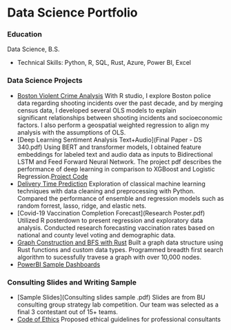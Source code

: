 # Data Science Portfolio 
### Education
Data Science, B.S. 
- Technical Skills: Python, R, SQL, Rust, Azure, Power BI, Excel

### Data Science Projects
- [Boston Violent Crime Analysis](BostonShootingAnalysis.pdf)
  With R studio, I explore Boston police data regarding shooting incidents over the past decade, and by merging census data, I developed several OLS models to explain   
  significant relationships between shooting incidents and socioeconomic factors. I also perform a geospatial weighted regression to align my analysis with the assumptions of 
  OLS.
- [Deep Learning Sentiment Analysis Text+Audio](Final Paper - DS 340.pdf) 
  Using BERT and transformer models, I obtained feature embeddings for labeled text and audio data as inputs to Bidirectional LSTM and Feed Forward Neural Network. The project 
  pdf describes the performance of deep learning in comparison to XGBoost and Logistic Regression.[Project Code](SentimentAnalysisCode.pdf)
- [Delivery Time Prediction](https://colab.research.google.com/drive/1P35NgmgIHbHf4Ywvef-PHm6sno6Z8nV-#scrollTo=mF1rY8m6Mf-7)
  Exploration of classical machine learning techniques with data cleaning and preprocessing with Python. Compared the performance of ensemble 
  and regression models such as random forrest, lasso, ridge, and elastic nets.  
- [Covid-19 Vaccination Completion Forecast](Research Poster.pdf)
  Utilized R posterdown to present regression and exploratory data analysis. Conducted research forecasting vaccination rates based on national and county level voting and 
  demographic data. 
- [Graph Construction and BFS with Rust](https://github.com/jcmarkowicz/BreadthFirstSearchDS210/blob/master/src/main.rs)
  Built a graph data structure using Rust functions and custom data types. Programmed breadth first search 
  algorithm to sucessfully travese a graph 
  with over 10,000 nodes. 
- [PowerBI Sample Dashboards](SampleDashboards.pdf)

### Consulting Slides and Writing Sample 
- [Sample Slides](Consulting slides sample .pdf)
  Slides are from BU consulting group strategy lab competition. Our team was selected as a final 3 contestant out of 15+ teams. 
- [Code of Ethics](Code+of+Ethics+DS380.pdf)
  Proposed ethical guidelines for professional consultants 
